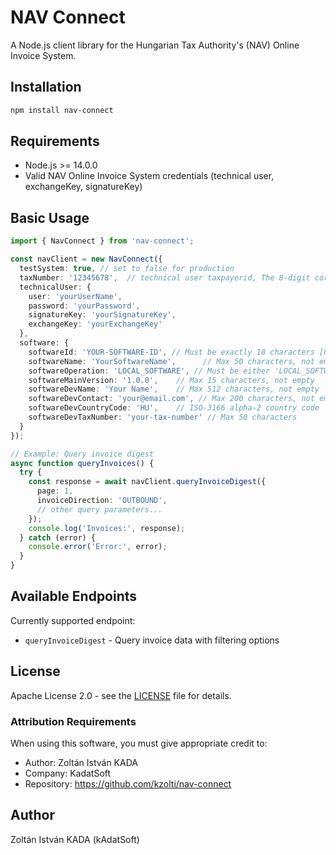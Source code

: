 # NAV Connect

A Node.js client library for the Hungarian Tax Authority's (NAV) Online Invoice System.

## Installation

```bash
npm install nav-connect
```

## Requirements

- Node.js >= 14.0.0
- Valid NAV Online Invoice System credentials (technical user, exchangeKey, signatureKey)

## Basic Usage

```typescript
import { NavConnect } from 'nav-connect';

const navClient = new NavConnect({
  testSystem: true, // set to false for production
  taxNumber: '12345678',  // technical user taxpayerid, The 8-digit core number section of the tax number
  technicalUser: {
    user: 'yourUserName',
    password: 'yourPassword',
    signatureKey: 'yourSignatureKey',
    exchangeKey: 'yourExchangeKey'
  },
  software: {
    softwareId: 'YOUR-SOFTWARE-ID', // Must be exactly 18 characters [0-9A-Z\-]
    softwareName: 'YourSoftwareName',      // Max 50 characters, not empty
    softwareOperation: 'LOCAL_SOFTWARE', // Must be either 'LOCAL_SOFTWARE' or 'ONLINE_SERVICE'
    softwareMainVersion: '1.0.0',    // Max 15 characters, not empty
    softwareDevName: 'Your Name',    // Max 512 characters, not empty
    softwareDevContact: 'your@email.com', // Max 200 characters, not empty
    softwareDevCountryCode: 'HU',    // ISO-3166 alpha-2 country code
    softwareDevTaxNumber: 'your-tax-number' // Max 50 characters
  }
});

// Example: Query invoice digest
async function queryInvoices() {
  try {
    const response = await navClient.queryInvoiceDigest({
      page: 1,
      invoiceDirection: 'OUTBOUND',
      // other query parameters...
    });
    console.log('Invoices:', response);
  } catch (error) {
    console.error('Error:', error);
  }
}
```

## Available Endpoints

Currently supported endpoint:
- `queryInvoiceDigest` - Query invoice data with filtering options

## License

Apache License 2.0 - see the [LICENSE](LICENSE) file for details.

### Attribution Requirements
When using this software, you must give appropriate credit to:
- Author: Zoltán István KADA
- Company: KadatSoft
- Repository: https://github.com/kzolti/nav-connect

## Author

Zoltán István KADA (kAdatSoft)
